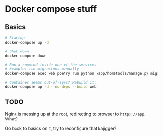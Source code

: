 # Docker compose stuff

## Basics

```bash
# Startup
docker-compose up -d

# Shut down
docker-compose down

# Run a command inside one of the services
# Example: run migrations manually
docker-compose exec web poetry run python /app/hometools/manage.py migrate

# Container seems out-of-sync? Rebuild it:
docker-compose up -d --no-deps --build web
```

## TODO

Nginx is messing up at the root, redirecting to browser to `https://app`. What?

Go back to basics on it, try to reconfigure that kajigger?
